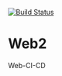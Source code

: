 [![Build Status](https://dev.azure.com/Mengly123123/Web2/_apis/build/status%2FWeb2-ASP.NET%20Core%20Pipeline?branchName=Mengly)](https://dev.azure.com/Mengly123123/Web2/_build/latest?definitionId=2&branchName=Mengly)

# Web2
Web-CI-CD
